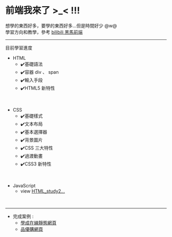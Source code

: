 # 前端我來了 >_< !!!
想學的東西好多，要學的東西好多...但是時間好少 @w@ <br>
學習方向和教學，參考 [bilibili 黑馬前端](https://space.bilibili.com/415434293)</p>

---

目前學習進度<br>

* HTML 
  - ✔️基礎語法
  - ✔️容器 div 、 span
  - ✔️輸入手段
  - ✔️HTML5 新特性
<br>

* CSS
  - ✔️基礎樣式
  - ✔️文本布局
  - ✔️基本選擇器
  - ✔️背景圖片
  - ✔️CSS 三大特性
  - ✔️過渡動畫
  - ✔️CSS3 新特性
<br>

* JavaScript
  - view [HTML_study2...](https://github.com/sakura0711/HTML_study2)
<br>

---

* 完成案例 : 
  - [學成在線靜態網頁](https://github.com/sakura0711/HTML_study1/tree/main/%E7%B6%B2%E9%A0%81%E7%B7%A8%E5%AF%AB%E5%9F%BA%E7%A4%8E/%E5%A4%A7%E5%9E%8B%E6%A1%88%E4%BE%8B-%E5%AD%B8%E6%88%90%E5%9C%A8%E7%B7%9A)
  - [品優購網頁](http://testuser.ddns.net/)
